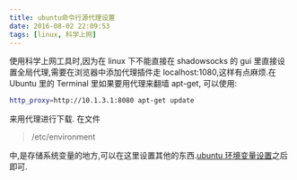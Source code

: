 ```yaml
---
title: ubuntu命令行源代理设置
date: 2016-08-02 22:09:53
tags: [linux, 科学上网]
---
```

使用科学上网工具时,因为在 linux 下不能直接在 shadowsocks 的 gui 里直接设置全局代理,需要在浏览器中添加代理插件走 localhost:1080,这样有点麻烦.在 Ubuntu 里的 Terminal 里如果要用代理来翻墙 apt-get, 可以使用:
```bash
http_proxy=http://10.1.3.1:8080 apt-get update
```
来用代理进行下载.
在文件
> /etc/environment

中,是存储系统变量的地方,可以在这里设置其他的东西.[ubuntu 环境变量设置](https://help.ubuntu.com/community/EnvironmentVariables)之后即可.